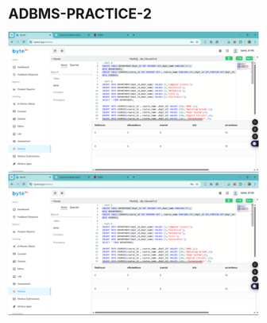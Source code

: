 # ADBMS-PRACTICE-2
![Description of image](https://github.com/Hinatashoyo-12/ADBMS-PRACTICE-2/blob/main/Screenshot%20(42).png?raw=true)
![Description of image](https://github.com/Hinatashoyo-12/ADBMS-PRACTICE-2/blob/main/Screenshot%20(42).png?raw=true)
